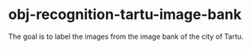 # obj-recognition-tartu-image-bank
The goal is to label the images from the image bank of the city of Tartu.
